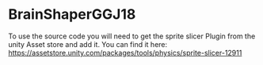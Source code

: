 # BrainShaperGGJ18

To use the source code you will need to get the sprite slicer Plugin from the unity Asset store and add it. 
You can find it here: https://assetstore.unity.com/packages/tools/physics/sprite-slicer-12911
